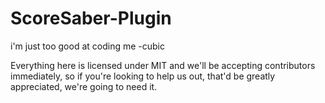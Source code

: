 # ScoreSaber-Plugin
i'm just too good at coding me 
-cubic



Everything here is licensed under MIT and we'll be accepting contributors immediately, so if you're looking to help us out, that'd be greatly appreciated, we're going to need it.
